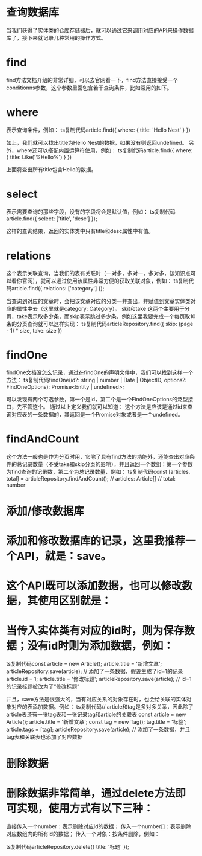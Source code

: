 # 查询数据库
当我们获得了实体类的仓库存储器后，就可以通过它来调用对应的API来操作数据库了，接下来就记录几种常用的操作方式。
# find
find方法文档介绍的非常详细，可以去官网看一下，find方法直接接受一个conditionns参数，这个参数里面包含若干查询条件，比如常用的如下。
# where
表示查询条件，例如：
ts复制代码article.find({ where: { title: 'Hello Nest' } })

如上，我们就可以找出title为Hello Nest的数据，如果没有则返回undefined。
另外，where还可以搭配内置运算符使用，例如：
ts复制代码article.find({ where: { title: Like('%Hello%') } })

上面将查出所有title包含Hello的数据。
# select
表示需要查询的那些字段，没有的字段将会是默认值，例如：
ts复制代码article.find({ select: ['title', 'desc'] });

这样的查询结果，返回的实体类中只有title和desc属性中有值。
# relations
这个表示关联查询，当我们的表有关联时（一对多，多对一，多对多，该知识点可以看你官网），就可以通过使用该属性非常方便的获取关联对象，例如：
ts复制代码article.find({ relations: ['category'] });

当查询到对应的文章时，会把该文章对应的分类一并查出，并赋值到文章实体类对应的属性中去（这里就是category: Category）。
skit和take
这两个主要用于分页，take表示取多少条，而skip表示跳过多少条，例如这里我要完成一个每页取10条的分页查询就可以这样实现：
ts复制代码articleRepository.find({
    skip: (page - 1) * size,
    take: size
})

# findOne
findOne文档没怎么记录，通过在findOne的声明文件中，我们可以找到这样一个方法：
ts复制代码findOne(id?: string | number | Date | ObjectID, options?: FindOneOptions<Entity>): Promise<Entity | undefined>;

可以发现有两个可选参数，第一个是id，第二个是一个FindOneOptions的泛型接口，先不管这个。
通过以上定义我们就可以知道：
这个方法是应该是通过id来查询对应表的一条数据的，其返回是一个Promise对象或者是一个undefined。

# findAndCount
这个方法一般也是作为分页时用，它除了具有find方法的功能外，还能查出对应条件的总记录数量（不受take和skip分页的影响），并且返回一个数组：第一个参数为find查询的记录数，第二个为总记录数量，例如：
ts复制代码const [articles, total] = articleRepository.findAndCount();
// articles: Article[]
// total: number

# 添加/修改数据库
# 添加和修改数据库的记录，这里我推荐一个API，就是：save。
# 这个API既可以添加数据，也可以修改数据，其使用区别就是：
# 当传入实体类有对应的id时，则为保存数据；没有id时则为添加数据，例如：
ts复制代码const article = new Article();
article.title = '新增文章';
articleRepository.save(article); // 添加了一条数据，假设生成了id=1的记录
article.id = 1;
article.title = '修改标题';
articleRepository.save(article); // id=1的记录标题被改为了“修改标题”

并且，save方法是很强大的，当有对应关系的对象存在时，也会给关联的实体对象对应的表添加数据。例如：
ts复制代码// article和tag是多对多关系，因此除了article表还有一张tag表和一张记录tag和article的关联表
const article = new Article();
article.title = '新增文章';
const tag = new Tag();
tag.title = '标签';
article.tags = [tag];
articleRepository.save(article); // 添加了一条数据，并且tag表和关联表也添加了对应数据

# 删除数据
# 删除数据非常简单，通过delete方法即可实现，使用方式有以下三种：

直接传入一个number：表示删除对应id的数据；
传入一个number[]：表示删除对应数组内的所有id的数据；
传入一个对象：按条件删除，例如：

ts复制代码articleRepository.delete({
    title: '标题'
});

